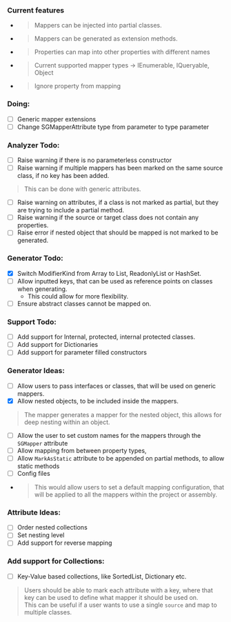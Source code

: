 ### Current features
- > Mappers can be injected into partial classes.
- > Mappers can be generated as extension methods.
- > Properties can map into other properties with different names
- > Current supported mapper types -> IEnumerable, IQueryable, Object
- > Ignore property from mapping
  
### Doing:
- [ ] Generic mapper extensions
- [ ] Change SGMapperAttribute type from parameter to type parameter

### Analyzer Todo:
- [ ] Raise warning if there is no parameterless constructor
- [ ] Raise warning if multiple mappers has been marked on the same source class, if no key has been added.
> This can be done with generic attributes.
- [ ] Raise warning on attributes, if a class is not marked as partial, but they are trying to include a partial method.
- [ ] Raise warning if the source or target class does not contain any properties.
- [ ] Raise error if nested object that should be mapped is not marked to be generated.

### Generator Todo:
- [X] Switch ModifierKind from Array to List, ReadonlyList or HashSet.
- [ ] Allow inputted keys, that can be used as reference points on classes when generating.
  - This could allow for more flexibility.
- [ ] Ensure abstract classes cannot be mapped on.

### Support Todo:
- [ ] Add support for Internal, protected, internal protected classes.
- [ ] Add support for Dictionaries
- [ ] Add support for parameter filled constructors

### Generator Ideas:
- [ ] Allow users to pass interfaces or classes, that will be used on generic mappers.
- [x] Allow nested objects, to be included inside the mappers.
 > The mapper generates a mapper for the nested object, this allows for deep nesting within an object.
- [ ] Allow the user to set custom names for the mappers through the `SGMapper` attribute
- [ ] Allow mapping from between property types,
- [ ] Allow `MarkAsStatic` attribute to be appended on partial methods, to allow static methods
- [ ] Config files
- > This would allow users to set a default mapping configuration, that will be applied to all the mappers within the project or assembly.


### Attribute Ideas:
- [ ] Order nested collections
- [ ] Set nesting level
- [ ] Add support for reverse mapping

### Add support for Collections:
- [ ] Key-Value based collections, like SortedList, Dictionary etc.

> Users should be able to mark each attribute with a key, where that key can be used to define what mapper it should be used on. </br >
> This can be useful if a user wants to use a single `source` and map to multiple classes.